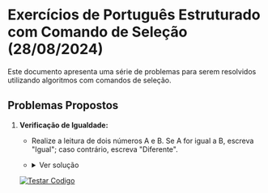 # Exercícios de Português Estruturado com Comando de Seleção (28/08/2024)

Este documento apresenta uma série de problemas para serem resolvidos utilizando algoritmos com comandos de seleção.

## Problemas Propostos

1. **Verificação de Igualdade:**
   - Realize a leitura de dois números A e B. Se A for igual a B, escreva "Igual"; caso contrário, escreva "Diferente".
   - <details>
     <summary>Ver solução</summary>
     
     ```pascal
     // Exemplo de código no VisuAlg
     var 
      a,b : inteiro
     
     inicio
      escreval ("Digite o valor para A e B")
      leia(a,b)
      se (a = b) entao
      escreval ("A e B são Iguais")
      senao
      escreval ("A e B são Diferentes")
      fimse

     fimalgoritmo
     ```

     </details>
   
   [![Testar Codigo](https://github.com/oBryam/Algoritmos/actions/workflows/run-code.yml/badge.svg)](https://github.com/oBryam/Algoritmos/actions/workflows/run-code.yml/dispatch)
